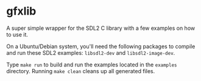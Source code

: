 # gfxlib

A super simple wrapper for the SDL2 C library with a few examples on how to use it.

On a Ubuntu/Debian system, you'll need the following packages to compile and run these SDL2 examples: `libsdl2-dev` and `libsdl2-image-dev`.

Type `make run` to build and run the examples located in the `examples` directory. Running `make clean` cleans up all generated files.
